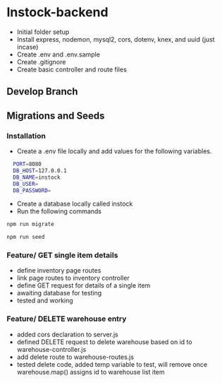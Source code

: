 # Instock-backend

- Initial folder setup
- Install express, nodemon, mysql2, cors, dotenv, knex, and uuid (just incase)
- Create .env and .env.sample
- Create .gitignore
- Create basic controller and route files

## Develop Branch

## Migrations and Seeds

### Installation

- Create a .env file locally and add values for the following variables.

```bash
  PORT=8080
  DB_HOST=127.0.0.1
  DB_NAME=instock
  DB_USER=
  DB_PASSWORD=
```

- Create a database locally called instock
- Run the following commands

```bash
npm run migrate
```

```bash
npm run seed
```

### Feature/ GET single item details

- define inventory page routes
- link page routes to inventory controller
- define GET request for details of a single item
- awaiting database for testing
- tested and working

### Feature/ DELETE warehouse entry

- added cors declaration to server.js
- defined DELETE request to delete warehouse based on id to warehouse-controller.js
- add delete route to warehouse-routes.js
- tested delete code, added temp variable to test, will remove once warehouse.map() assigns id to warehouse list item
